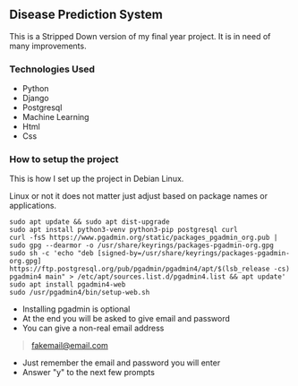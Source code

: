 ## Disease Prediction System

This is a Stripped Down version of my final year project. It is in need of many improvements.

### Technologies Used

* Python
* Django
* Postgresql
* Machine Learning
* Html
* Css


### How to setup the project

This is how I set up the project in Debian Linux.

Linux or not it does not matter just adjust based on package names or applications.

```
sudo apt update && sudo apt dist-upgrade
sudo apt install python3-venv python3-pip postgresql curl
curl -fsS https://www.pgadmin.org/static/packages_pgadmin_org.pub | sudo gpg --dearmor -o /usr/share/keyrings/packages-pgadmin-org.gpg
sudo sh -c 'echo "deb [signed-by=/usr/share/keyrings/packages-pgadmin-org.gpg] https://ftp.postgresql.org/pub/pgadmin/pgadmin4/apt/$(lsb_release -cs) pgadmin4 main" > /etc/apt/sources.list.d/pgadmin4.list && apt update'
sudo apt install pgadmin4-web
sudo /usr/pgadmin4/bin/setup-web.sh
```

* Installing pgadmin is optional
* At the end you will be asked to give email and password
* You can give a non-real email address

> fakemail@email.com

* Just remember the email and password you will enter
* Answer "y" to the next few prompts
